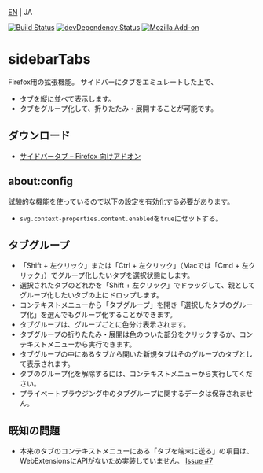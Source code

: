 [EN](./README.md) | JA

[![Build Status](https://travis-ci.org/asamuzaK/sidebarTabs.svg?branch=master)](https://travis-ci.org/asamuzaK/sidebarTabs)
[![devDependency Status](https://david-dm.org/asamuzaK/sidebarTabs/dev-status.svg)](https://david-dm.org/asamuzaK/sidebarTabs?type=dev)
[![Mozilla Add-on](https://img.shields.io/amo/v/sidebarTabs@asamuzak.jp.svg)](https://addons.mozilla.org/firefox/addon/sidebartabs/)

# sidebarTabs

Firefox用の拡張機能。
サイドバーにタブをエミュレートした上で、
* タブを縦に並べて表示します。
* タブをグループ化して、折りたたみ・展開することが可能です。

## ダウンロード

* [サイドバータブ – Firefox 向けアドオン](https://addons.mozilla.org/firefox/addon/sidebartabs/ "サイドバータブ – Firefox 向けアドオン")

## about:config

試験的な機能を使っているので以下の設定を有効化する必要があります。

* `svg.context-properties.content.enabled`を`true`にセットする。

## タブグループ

* 「Shift + 左クリック」または「Ctrl + 左クリック」（Macでは「Cmd + 左クリック」）でグループ化したいタブを選択状態にします。
* 選択されたタブのどれかを「Shift + 左クリック」でドラッグして、親としてグループ化したいタブの上にドロップします。
* コンテキストメニューから「タブグループ」を開き「選択したタブのグループ化」を選んでもグループ化することができます。
* タブグループは、グループごとに色分け表示されます。
* タブグループの折りたたみ・展開は色のついた部分をクリックするか、コンテキストメニューから実行できます。
* タブグループの中にあるタブから開いた新規タブはそのグループのタブとして表示されます。
* タブのグループ化を解除するには、コンテキストメニューから実行してください。
* プライベートブラウジング中のタブグループに関するデータは保存されません。

## 既知の問題

* 本来のタブのコンテキストメニューにある「タブを端末に送る」の項目は、WebExtensionsにAPIがないため実装していません。
  [Issue #7](https://github.com/asamuzaK/sidebarTabs/issues/7 "Add \"Send tab to device\" functionalty · Issue #7 · asamuzaK/sidebarTabs")

